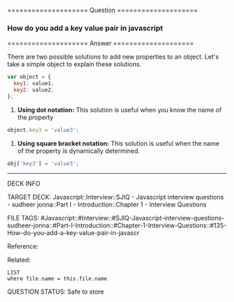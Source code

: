 ==================== Question ====================  

### How do you add a key value pair in javascript  

==================== Answer ====================  

There are two possible solutions to add new properties to an object. Let's take
a simple object to explain these solutions.

```javascript
var object = {
  key1: value1,
  key2: value2,
};
```

1. **Using dot notation:** This solution is useful when you know the name of the
   property

```javascript
object.key3 = 'value3';
```

1. **Using square bracket notation:** This solution is useful when the name of
   the property is dynamically determined.

```javascript
obj['key3'] = 'value3';
```

---

DECK INFO

TARGET DECK: Javascript::Interview::SJIQ - Javascript interview questions -
sudheer jonna::Part I - Introduction::Chapter 1 - Interview Questions

FILE TAGS:
#Javascript::#Interview::#SJIQ-Javascript-interview-questions-sudheer-jonna::#Part-I-Introduction::#Chapter-1-Interview-Questions::#135-How-do-you-add-a-key-value-pair-in-javascr

Reference:

Related:

```dataview
LIST
where file.name = this.file.name
```

QUESTION STATUS: Safe to store
